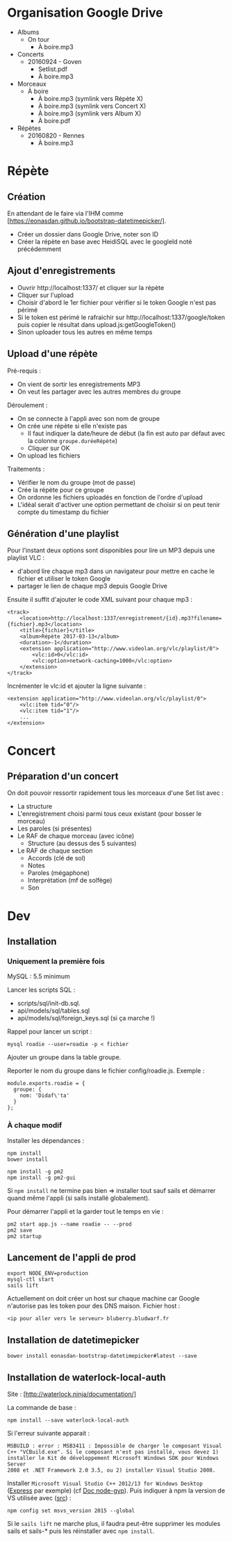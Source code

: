 # Organisation Google Drive

  - Albums
    - On tour
      - À boire.mp3
  - Concerts
    - 20160924 - Goven
      - Setlist.pdf
      - À boire.mp3
  - Morceaux
    - À boire
      - À boire.mp3 (symlink vers Répète X)
      - À boire.mp3 (symlink vers Concert X)
      - À boire.mp3 (symlink vers Album X)
      - À boire.pdf
  - Répètes
    - 20160820 - Rennes
      - À boire.mp3

# Répète

## Création

En attendant de le faire via l'IHM comme [https://eonasdan.github.io/bootstrap-datetimepicker/].

   - Créer un dossier dans Google Drive, noter son ID
   - Créer la répète en base avec HeidiSQL avec le googleId noté précédemment

## Ajout d'enregistrements

   - Ouvrir http://localhost:1337/ et cliquer sur la répète
   - Cliquer sur l'upload
   - Choisir d'abord le 1er fichier pour vérifier si le token Google n'est pas périmé
   - Si le token est périmé le rafraichir sur http://localhost:1337/google/token puis copier le résultat dans upload.js:getGoogleToken()
   - Sinon uploader tous les autres en même temps

## Upload d'une répète

Pré-requis :

  - On vient de sortir les enregistrements MP3
  - On veut les partager avec les autres membres du groupe

Déroulement :

  - On se connecte à l'appli avec son nom de groupe
  - On crée une répète si elle n'existe pas
    - Il faut indiquer la date/heure de début (la fin est auto par défaut avec la colonne `groupe.duréeRépète`)
    - Cliquer sur OK
  - On upload les fichiers

Traitements :

  - Vérifier le nom du groupe (mot de passe)
  - Crée la répète pour ce groupe
  - On ordonne les fichiers uploadés en fonction de l'ordre d'upload
  - L'idéal serait d'activer une option permettant de choisir si on peut tenir compte du timestamp du fichier
  
## Génération d'une playlist

Pour l'instant deux options sont disponibles pour lire un MP3 depuis une playlist VLC :
  - d'abord lire chaque mp3 dans un navigateur pour mettre en cache le fichier et utiliser le token Google
  - partager le lien de chaque mp3 depuis Google Drive
  
Ensuite il suffit d'ajouter le code XML suivant pour chaque mp3 :

```
<track>
    <location>http://localhost:1337/enregistrement/{id}.mp3?filename={fichier}.mp3</location>
    <title>{fichier}</title>
    <album>Répète 2017-03-13</album>
    <duration>-1</duration>
    <extension application="http://www.videolan.org/vlc/playlist/0">
        <vlc:id>0</vlc:id>
        <vlc:option>network-caching=1000</vlc:option>
    </extension>
</track>
```

Incrémenter le vlc:id et ajouter la ligne suivante :

```
<extension application="http://www.videolan.org/vlc/playlist/0">
    <vlc:item tid="0"/>
    <vlc:item tid="1"/>
    ...
</extension>
```


# Concert

## Préparation d'un concert

On doit pouvoir ressortir rapidement tous les morceaux d'une Set list avec :

  - La structure
  - L'enregistrement choisi parmi tous ceux existant (pour bosser le morceau)
  - Les paroles (si présentes)
  - Le RAF de chaque morceau (avec icône)
    - Structure (au dessus des 5 suivantes)
  - Le RAF de chaque section
    - Accords (clé de sol)
    - Notes
    - Paroles (mégaphone)
    - Interprétation (mf de solfège)
    - Son
  
# Dev

## Installation

### Uniquement la première fois

MySQL : 5.5 minimum

Lancer les scripts SQL :
  - scripts/sql/init-db.sql.
  - api/models/sql/tables.sql
  - api/models/sql/foreign_keys.sql (si ça marche !)
  
Rappel pour lancer un script :

```
mysql roadie --user=roadie -p < fichier
```

Ajouter un groupe dans la table groupe.

Reporter le nom du groupe dans le fichier config/roadie.js. Exemple : 

```
module.exports.roadie = {
  groupe: {
    nom: 'Didaf\'ta'
  }
};
```

### À chaque modif

Installer les dépendances :

```
npm install
bower install

npm install -g pm2
npm install -g pm2-gui
```

Si `npm install` ne termine pas bien => installer tout sauf sails et démarrer quand même l'appli (si sails installé globalement).

Pour démarrer l'appli et la garder tout le temps en vie :

```
pm2 start app.js --name roadie -- --prod
pm2 save
pm2 startup
```

## Lancement de l'appli de prod

    export NODE_ENV=production
    mysql-ctl start
    sails lift
    
Actuellement on doit créer un host sur chaque machine car Google n'autorise pas les token pour des DNS maison.
Fichier host :

```
<ip pour aller vers le serveur> bluberry.bludwarf.fr
```

## Installation de datetimepicker

    bower install eonasdan-bootstrap-datetimepicker#latest --save

## Installation de waterlock-local-auth

Site : [http://waterlock.ninja/documentation/]

La commande de base :

    npm install --save waterlock-local-auth

Si l'erreur suivante apparait :

    MSBUILD : error : MSB3411 : Impossible de charger le composant Visual C++ "VCBuild.exe". Si le composant n'est pas installé, vous devez 1) installer le Kit de développement Microsoft Windows SDK pour Windows Server
    2008 et .NET Framework 2.0 3.5, ou 2) installer Visual Studio 2008.

Installer `Microsoft Visual Studio C++ 2012/13 for Windows Desktop` ([Express][msvc2012] par exemple) (cf [Doc node-gyp][node-gyp]).
Puis indiquer à npm la version de VS utilisée avec ([src][629]) :

	npm config set msvs_version 2015 --global
	
Si le `sails lift` ne marche plus, il faudra peut-être supprimer les modules sails et sails-* puis les réinstaller avec `npm install`.


[msvc2012]: http://go.microsoft.com/?linkid=9816758
[node-gyp]: https://github.com/nodejs/node-gyp/tree/abad2b58c03de713eb1805f7a681b1084c08b316
[629]: https://github.com/nodejs/node-gyp/issues/629#issuecomment-153196245